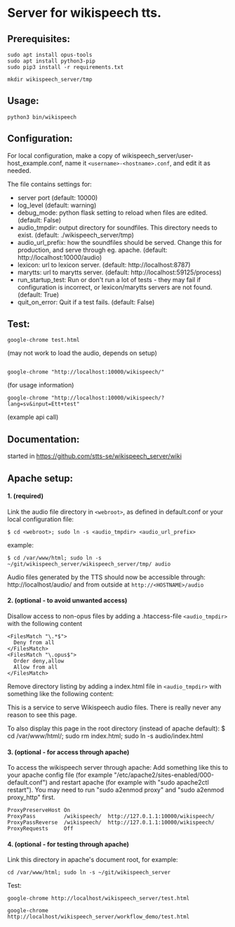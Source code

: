 # Server for wikispeech tts.

## Prerequisites:
```
sudo apt install opus-tools
sudo apt install python3-pip
sudo pip3 install -r requirements.txt

mkdir wikispeech_server/tmp
```



## Usage:
```
python3 bin/wikispeech
```

## Configuration:

For local configuration, make a copy of wikispeech_server/user-host_example.conf,
name it ```<username>-<hostname>.conf```, and edit it as needed.

The file contains settings for:
* server port (default: 10000)
* log_level (default: warning)
* debug_mode: python flask setting to reload when files are edited. (default: False)
* audio_tmpdir: output directory for soundfiles. This directory needs to exist. (default: ./wikispeech_server/tmp)
* audio_url_prefix: how the soundfiles should be served. Change this for production, and serve through eg. apache. (default: http://localhost:10000/audio)
* lexicon: url to lexicon server. (default: http://localhost:8787)
* marytts: url to marytts server. (default: http://localhost:59125/process)
* run_startup_test: Run or don't run a lot of tests - they may fail if configuration is incorrect, or lexicon/marytts servers are not found. (default: True)
* quit_on_error: Quit if a test fails. (default: False)




## Test:

```
google-chrome test.html
```
(may not work to load the audio, depends on setup)

```

google-chrome "http://localhost:10000/wikispeech/"
```
(for usage information)

```
google-chrome "http://localhost:10000/wikispeech/?lang=sv&input=Ett+test"
```
(example api call)


## Documentation:

started in https://github.com/stts-se/wikispeech_server/wiki


## Apache setup:

#### 1. (required)
Link the audio file directory in ```<webroot>```, as defined in default.conf or your local configuration file:
```
$ cd <webroot>; sudo ln -s <audio_tmpdir> <audio_url_prefix>
```

example:
```
$ cd /var/www/html; sudo ln -s ~/git/wikispeech_server/wikispeech_server/tmp/ audio
```

Audio files generated by the TTS should now be accessible through: http://localhost/audio/ and from outside at ```http://<HOSTNAME>/audio```



#### 2. (optional - to avoid unwanted access)

Disallow access to non-opus files by adding a .htaccess-file ```<audio_tmpdir>``` with the following content

```
<FilesMatch "\.*$">
  Deny from all
</FilesMatch>
<FilesMatch "\.opus$">
  Order deny,allow
  Allow from all
</FilesMatch>
```

Remove directory listing by adding a index.html file in ```<audio_tmpdir>``` with something like the following content:

This is a service to serve Wikispeech audio files. There is really never any reason to see this page.

To also display this page in the root directory (instead of apache default): $ cd /var/www/html/; sudo rm index.html; sudo ln -s audio/index.html

#### 3. (optional - for access through apache)


To access the wikispeech server through apache:
Add something like this to your apache config file (for example "/etc/apache2/sites-enabled/000-default.conf") and restart
apache (for example with "sudo apache2ctl restart"). You may need to run "sudo a2enmod proxy" and  "sudo a2enmod proxy_http" first.

```
ProxyPreserveHost On
ProxyPass         /wikispeech/  http://127.0.1.1:10000/wikispeech/
ProxyPassReverse  /wikispeech/  http://127.0.1.1:10000/wikispeech/
ProxyRequests     Off
```

#### 4. (optional - for testing through apache)

Link this directory in apache's document root, for example: 
```
cd /var/www/html; sudo ln -s ~/git/wikispeech_server
```

Test:
```
google-chrome http://localhost/wikispeech_server/test.html
```
```
google-chrome http://localhost/wikispeech_server/workflow_demo/test.html
```

